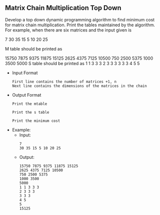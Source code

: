 ## Matrix Chain Multiplication Top Down
Develop a top down dynamic programming algorithm to find minimum cost for matrix chain multiplication. Print the tables maintained by the algorithm. For example, when there are six matrices and the input given is 

7
30 35 15 5 10 20 25

M table should be printed as 

15750 7875 9375 11875 15125 
2625 4375 7125 10500 
750 2500 5375 
1000 3500 
5000 
S table should be printed as 
1 1 3 3 3 
2 3 3 3 
3 3 3 
4 5 
5 

- Input Format
    ```
    First line contains the number of matrices +1, n
    Next line contains the dimensions of the matrices in the chain
    ```
- Output Format
    ```
    Print the mtable

    Print the s table

    Print the minimum cost

- Example:
    - Input:
        ```
        7
        30 35 15 5 10 20 25
        ```
    - Output:
        ```
        15750 7875 9375 11875 15125
        2625 4375 7125 10500
        750 2500 5375
        1000 3500
        5000
        1 1 3 3 3
        2 3 3 3
        3 3 3
        4 5
        5
        15125
        ```